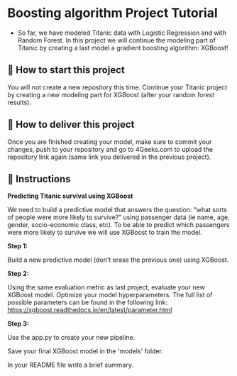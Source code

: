<!-- hide -->
# Boosting algorithm Project Tutorial
<!-- endhide -->

- So far, we have modeled Titanic data with Logistic Regression and with Random Forest. In this project we will continue the modeling part of Titanic by creating a last model a gradient boosting algorithm: XGBoost!


## 🌱  How to start this project

You will not create a new repository this time. Continue your Titanic project by creating a new modeling part for XGBoost (after your random forest results).

## 🚛 How to deliver this project

Once you are finished creating your model, make sure to commit your changes, push to your repository and go to 4Geeks.com to upload the repository link again (same link you delivered in the previous project).

## 📝 Instructions

**Predicting Titanic survival using XGBoost**

We need to build a predictive model that answers the question: “what sorts of people were more likely to survive?” using passenger data (ie name, age, gender, socio-economic class, etc). To be able to predict which passengers were more likely to survive we will use XGBoost to train the model.

**Step 1:**

Build a new predictive model (don't erase the previous one) using XGBoost. 

**Step 2:**

Using the same evaluation metric as last project, evaluate your new XGBoost model.
Optimize your model hyperparameters. The full list of possible parameters can be found in the following link: https://xgboost.readthedocs.io/en/latest/parameter.html

**Step 3:**

Use the app.py to create your new pipeline. 

Save your final XGBoost model in the 'models' folder.

In your README file write a brief summary.
